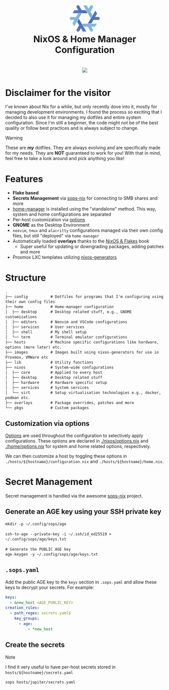 <div align="center">
<h1>
  <img width="96" src="https://raw.githubusercontent.com/NixOS/nixos-artwork/master/logo/nix-snowflake.svg"></img> <br>
  NixOS & Home Manager Configuration
<p></p>
  <img src="https://builtwithnix.org/badge.svg">
</h1>
</div>

# Disclaimer for the visitor

I've known about Nix for a while, but only recently dove into it, mostly for managing development environments. I found the process so exciting that I decided to also use it for managing my dotfiles and entire system configuration. Since I'm still a beginner, the code might not be of the best quality or follow best practices and is always subject to change.

> [!Warning]
> These are **_my_** dotfiles. They are always evolving and are specifically made for my needs. They are **NOT** guaranteed to work for you! With that in mind, feel free to take a look around and pick anything you like!

# Features

- **Flake based**
- **Secrets Management** via [sops-nix](https://github.com/Mic92/sops-nix) for connecting to SMB shares and more
- [home-manager](https://github.com/nix-community/home-manager) is installed using the "standalone" method. This way, system and home configurations are separated
- Per-host customization via [options](https://nixos.wiki/wiki/Extend_NixOS)
- **GNOME** as the Desktop Environment
- `neovim`, `tmux` and `alacritty` configurations managed via their own config files, but still "deployed" via `home-manager`
- Automatically loaded **overlays** thanks to the [NixOS & Flakes](https://nixos-and-flakes.thiscute.world/nixpkgs/overlays) book
  - Super useful for updating or downgrading packages, adding patches and more
- Proxmox LXC templates utilizing [nixos-generators](https://github.com/nix-community/nixos-generators)

# Structure

```shell
.
├── config          # Dotfiles for programs that I'm configuring using their own config files
├── home            # Home-manager configuration
│  ├── desktop      # Desktop related stuff, e.g., GNOME customizations
│  ├── editors      # Neovim and VSCode configurations
│  ├── services     # User services
│  ├── shell        # My shell setup
│  └── term         # Terminal emulator configurations
├── hosts           # Machine specific configurations like hardware, options (more later) etc.
├── images          # Images built using nixos-generators for use in Proxmox, VMWare etc
├── lib             # Utility functions
├── nixos           # System-wide configurations
│  ├── core         # Applied to every host
│  ├── desktop      # Desktop related stuff
│  ├── hardware     # Hardware specific setup
│  ├── services     # System services
│  └── virt         # Setup virtualisation technologies e.g., docker, podman etc.
├── overlays        # Package overrides, patches and more
└── pkgs            # Custom packages
```

## Customization via options

[Options](https://nixos.wiki/wiki/Extend_NixOS) are used throughout the configuration to selectively apply configurations. These options are declared in [./nixos/options.nix](./nixos/options.nix) and [./home/options.nix](./home/options.nix) for system and home related options, respectively.

We can then customize a host by toggling these options in `./hosts/${hostname}/configuration.nix` and `./hosts/${hostname}/home.nix`.

# Secret Management

Secret management is handled via the awesome [sops-nix](https://github.com/Mic92/sops-nix) project.

## Generate an AGE key using your SSH private key

```shell
mkdir -p ~/.config/sops/age

ssh-to-age --private-key -i ~/.ssh/id_ed25519 > ~/.config/sops/age/keys.txt

# Generate the PUBLIC AGE key
age-keygen -y ~/.config/sops/age/keys.txt
```

## `.sops.yaml`

Add the public AGE key to the `keys` section in `.sops.yaml` and allow these keys to decrypt your secrets. For example:

```yaml
keys:
  - &new_host <AGE_PUBLIC_KEY>
creation_rules:
  - path_regex: secrets.yaml$
    key_groups:
      - age:
          - *new_host
```

## Create the secrets

> [!Note]
> I find it very useful to have per-host secrets stored in `hosts/${hostname}/secrets.yaml`

```shell
sops hosts/jupiter/secrets.yaml
```
